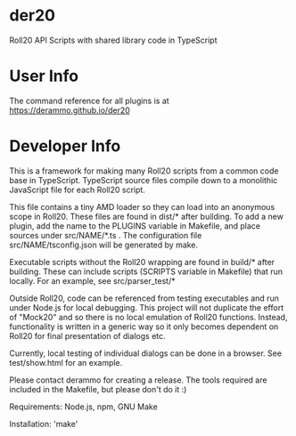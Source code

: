 # der20
Roll20 API Scripts with shared library code in TypeScript

# User Info
The command reference for all plugins is at https://derammo.github.io/der20

# Developer Info
This is a framework for making many Roll20 scripts from a common code base in TypeScript.  TypeScript source files compile down to a monolithic JavaScript file for each Roll20 script.  

This file contains a tiny AMD loader so they can load into an anonymous scope in Roll20.  These files are found in dist/* after building.  To add a new plugin, add the name to the PLUGINS variable in Makefile, and place sources under src/NAME/*.ts .  The configuration file src/NAME/tsconfig.json will be generated by make.

Executable scripts without the Roll20 wrapping are found in build/* after building.  These can include scripts (SCRIPTS variable in Makefile) that run locally.  For an example, see src/parser_test/*

Outside Roll20, code can be referenced from testing executables and run under Node.js for local debugging.  This project will 
not duplicate the effort of "Mock20" and so there is no local emulation of Roll20 functions.  Instead, functionality is 
written in a generic way so it only becomes dependent on Roll20 for final presentation of dialogs etc.

Currently, local testing of individual dialogs can be done in a browser.  See test/show.html for an example.

Please contact derammo for creating a release.  The tools required are included in the Makefile, but please don't do it :)

Requirements: Node.js, npm, GNU Make

Installation: 'make'
